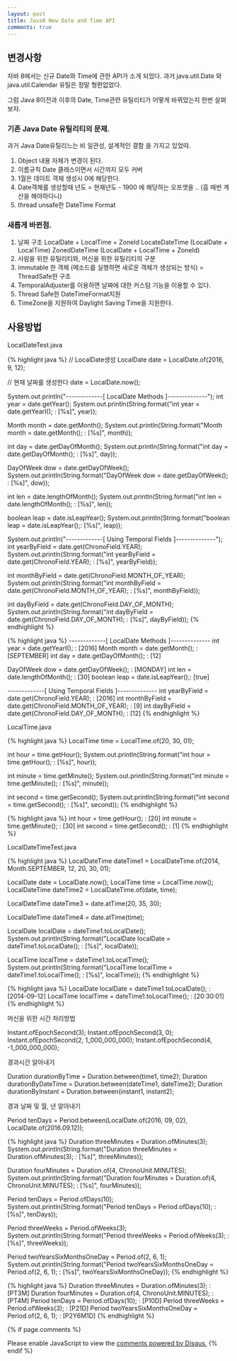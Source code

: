 ```yaml
---
layout: post
title: Java8 New Date and Time API
comments: true
---
```


## 변경사항 

자바 8에서는 신규 Date와 Time에 관한 API가 소개 되었다. 
과거 java.util.Date 와 java.util.Calendar 유틸은 정말 형편없었다. 

그럼 Java 8이전과 이후의 Date, Time관련 유틸리티가 어떻게 바뀌었는지 한번 살펴보자. 

### 기존 Java Date 유틸리티의 문제. 
과거 Java Date유틸리느는 비 일관성, 설계적인 결함 을 가지고 있었따. 
1. Object 내용 자체가 변경이 된다. 
2. 이름규칙 Date 클래스이면서 시간까지 모두 커버
3. 1월은 데이트 객체 생성시 0에 해당한다. 
4. Date객체를 생성할때 년도 = 현재년도 - 1900 에 해당하는 오프셋을 .. (흠 매번 계산을 해야하다니)
5. thread unsafe한 DateTime Format

### 새롭게 바뀐점. 

1. 날짜 구조 
LocalDate + LocalTime + ZoneId
LocateDateTime (LocalDate + LocalTime)
ZonedDateTime  (LocalDate + LocalTime + ZoneId)
2. 사람을 위한 유틸리티와, 머신을 위한 유틸리티의 구분
3. immutable 한 객체 (메소드를 실행하면 새로운 객체가 생성되는 방식) = ThreadSafe한 구조
4. TemporalAdjuster를 이용하면 날짜에 대한 커스텀 기능을 이용할 수 있다. 
5. Thread Safe한 DateTimeFormat지원
6. TimeZone을 지원하여 Daylight Saving Time을 지원한다. 

## 사용방법 

LocalDateTest.java

{% highlight java %}
//  LocalDate생성
LocalDate date = LocalDate.of(2016, 9, 12);

//  현재 날짜를 생성한다
date = LocalDate.now();

System.out.println("-------------[ LocalDate Methods ]--------------");
int year = date.getYear();
System.out.println(String.format("int year = date.getYearI();  : [%s]", year));

Month month = date.getMonth();
System.out.println(String.format("Month month = date.getMonth();  : [%s]", month));

int day = date.getDayOfMonth();
System.out.println(String.format("int day = date.getDayOfMonth(); : [%s]", day));

DayOfWeek dow = date.getDayOfWeek();
System.out.println(String.format("DayOfWeek dow = date.getDayOfWeek(); : [%s]", dow));

int len = date.lengthOfMonth();
System.out.println(String.format("int len = date.lengthOfMonth(); : [%s]", len));

boolean leap = date.isLeapYear();
System.out.println(String.format("boolean leap = date.isLeapYear();: [%s]", leap));

System.out.println("-------------[ Using Temporal Fields ]--------------");
int yearByField = date.get(ChronoField.YEAR);
System.out.println(String.format("int yearByField = date.get(ChronoField.YEAR); : [%s]", yearByField));

int monthByField = date.get(ChronoField.MONTH_OF_YEAR);
System.out.println(String.format("int monthByField = date.get(ChronoField.MONTH_OF_YEAR); : [%s]", monthByField));

int dayByField = date.get(ChronoField.DAY_OF_MONTH);
System.out.println(String.format("int dayByField = date.get(ChronoField.DAY_OF_MONTH); : [%s]", dayByField));
{% endhighlight %} 

{% highlight java %}
-------------[ LocalDate Methods ]--------------
int year = date.getYearI();  : [2016]
Month month = date.getMonth();  : [SEPTEMBER]
int day = date.getDayOfMonth(); : [12]

DayOfWeek dow = date.getDayOfWeek(); : [MONDAY]
int len = date.lengthOfMonth(); : [30]
boolean leap = date.isLeapYear();: [true]

-------------[ Using Temporal Fields ]--------------
int yearByField = date.get(ChronoField.YEAR); : [2016]
int monthByField = date.get(ChronoField.MONTH_OF_YEAR); : [9]
int dayByField = date.get(ChronoField.DAY_OF_MONTH); : [12]
{% endhighlight %}

LocalTime.java

{% highlight java %}
LocalTime time = LocalTime.of(20, 30, 01);

int hour = time.getHour();
System.out.println(String.format("int hour = time.getHour(); : [%s]", hour));

int minute = time.getMinute();
System.out.println(String.format("int minute = time.getMinute(); : [%s]", minute));

int second = time.getSecond();
System.out.println(String.format("int second = time.getSecond(); : [%s]", second));
{% endhighlight %}

{% highlight java %}
int hour = time.getHour(); : [20]
int minute = time.getMinute(); : [30]
int second = time.getSecond(); : [1]
{% endhighlight %}

LocalDateTimeTest.java

{% highlight java %}
LocalDateTime dateTime1 = LocalDateTime.of(2014, Month.SEPTEMBER, 12, 20, 30, 01);

LocalDate date = LocalDate.now();
LocalTime time = LocalTime.now();
LocalDateTime dateTime2 = LocalDateTime.of(date, time);

LocalDateTime dateTime3 = date.atTime(20, 35, 30);

LocalDateTime dateTime4 = date.atTime(time);

LocalDate localDate = dateTime1.toLocalDate();
System.out.println(String.format("LocalDate localDate = dateTime1.toLocalDate(); : [%s]", localDate));

LocalTime localTime = dateTime1.toLocalTime();
System.out.println(String.format("LocalTime localTime = dateTime1.toLocalTime(); : [%s]", localTime));
{% endhighlight %}

{% highlight java %}
LocalDate localDate = dateTime1.toLocalDate(); : [2014-09-12]
LocalTime localTime = dateTime1.toLocalTime(); : [20:30:01]
{% endhighlight %}

머신을 위한 시간 처리방법 

Instant.ofEpochSecond(3);
Instant.ofEpochSecond(3, 0);
Instant.ofEpochSecond(2, 1_000_000_000);
Instant.ofEpochSecond(4, -1_000_000_000);

경과시간 알아내기 

Duration durationByTime = Duration.between(time1, time2);
Duration durationByDateTime = Duration.between(dateTime1, dateTime2);
Duration durationByInstant = Duration.between(instant1, instant2);

경과 날짜 및 월, 년 알아내기 

Period tenDays = Period.between(LocalDate.of(2016, 09, 02), LocalDate.of(2016.09.12));

{% highlight java %}
Duration threeMinutes = Duration.ofMinutes(3);
System.out.println(String.format("Duration threeMinutes = Duration.ofMinutes(3); : [%s]", threeMinutes));


Duration fourMinutes = Duration.of(4, ChronoUnit.MINUTES);
System.out.println(String.format("Duration fourMinutes = Duration.of(4, ChronoUnit.MINUTES); : [%s]", fourMinutes));

Period tenDays = Period.ofDays(10);
System.out.println(String.format("Period tenDays = Period.ofDays(10); : [%s]", tenDays));

Period threeWeeks = Period.ofWeeks(3);
System.out.println(String.format("Period threeWeeks = Period.ofWeeks(3); : [%s]", threeWeeks));

Period twoYearsSixMonthsOneDay = Period.of(2, 6, 1);
System.out.println(String.format("Period twoYearsSixMonthsOneDay = Period.of(2, 6, 1); : [%s]", twoYearsSixMonthsOneDay));
{% endhighlight %}

{% highlight java %}
Duration threeMinutes = Duration.ofMinutes(3); : [PT3M]
Duration fourMinutes = Duration.of(4, ChronoUnit.MINUTES); : [PT4M]
Period tenDays = Period.ofDays(10); : [P10D]
Period threeWeeks = Period.ofWeeks(3); : [P21D]
Period twoYearsSixMonthsOneDay = Period.of(2, 6, 1); : [P2Y6M1D]
{% endhighlight %}



{% if page.comments %}
<div id="disqus_thread"></div>
<script>
   /**
     *  RECOMMENDED CONFIGURATION VARIABLES: EDIT AND UNCOMMENT THE SECTION BELOW TO INSERT DYNAMIC VALUES FROM YOUR PLATFORM OR CMS.
     *  LEARN WHY DEFINING THESE VARIABLES IS IMPORTANT: https://disqus.com/admin/universalcode/#configuration-variables
     */
    /*
    var disqus_config = function () {
        this.page.url = PAGE_URL;  // Replace PAGE_URL with your page's canonical URL variable
        this.page.identifier = PAGE_IDENTIFIER; // Replace PAGE_IDENTIFIER with your page's unique identifier variable
    };
    */
    (function() {  // DON'T EDIT BELOW THIS LINE
        var d = document;
        s = d.createElement('script'); 
        s.src = '//https-unclebae-github-io.disqus.com/embed.js';
        
        s.setAttribute('data-timestamp', +new Date());
        (d.head || d.body).appendChild(s);
    })();
</script>
<noscript>Please enable JavaScript to view the <a href="https://disqus.com/?ref_noscript" rel="nofollow">comments powered by Disqus.</a></noscript>
{% endif %}

